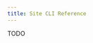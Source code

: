 ```yaml
---
title: Site CLI Reference
---
```


<Intro>
TODO
</Intro>

<SiteCliArgs argString='[["-n" "--name NAME" "Rule name"]
                   ["-r" "--rule FILE" "Rule file"]]'/>
